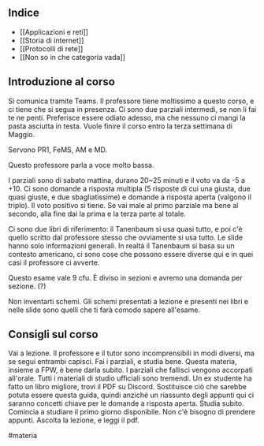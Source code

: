 ## Indice

* [[Applicazioni e reti]]
* [[Storia di internet]]
* [[Protocolli di rete]]
* [[Non so in che categoria vada]]

## Introduzione al corso

Si comunica tramite Teams. Il professore tiene moltissimo a questo corso, e ci tiene che si segua in presenza. Ci sono due parziali intermedi, se non li fai te ne penti. Preferisce essere odiato adesso, ma che nessuno ci mangi la pasta asciutta in testa. Vuole finire il corso entro la terza settimana di Maggio.

Servono PR1, FeMS, AM e MD.

Questo professore parla a voce molto bassa.

I parziali sono di sabato mattina, durano 20~25 minuti e il voto va da -5 a +10. Ci sono domande a risposta multipla (5 risposte di cui una giusta, due quasi giuste, e due sbagliatissime) e domande a risposta aperta (valgono il triplo). Il voto positivo si tiene. Se vai male al primo parziale ma bene al secondo, alla fine dai la prima e la terza parte al totale.

Ci sono due libri di riferimento: il Tanenbaum si usa quasi tutto, e poi c'è quello scritto dal professore stesso che ovviamente si usa tutto. Le slide hanno solo informazioni generali. In realtà il Tanenbaum si basa su un contesto americano, ci sono cose che possono essere diverse qui e in quei casi il professore ci avverte.

Questo esame vale 9 cfu. È diviso in sezioni e avremo una domanda per sezione. (?)

Non inventarti schemi. Gli schemi presentati a lezione e presenti nei libri e nelle slide sono quelli che ti farà comodo sapere all'esame.

## Consigli sul corso

Vai a lezione. Il professore e il tutor sono incomprensibili in modi diversi, ma se segui entrambi capisci.
Fai i parziali, e studia bene. Questa materia, insieme a FPW, è bene darla subito. I parziali che fallisci vengono accorpati all'orale.
Tutti i materiali di studio ufficiali sono tremendi. Un ex studente ha fatto un libro migliore, trovi il PDF su Discord. Sostituisce ciò che sarebbe potuta essere questa guida, quindi anziché un riassunto degli appunti qui ci saranno concetti chiave per le domande a risposta aperta.
Studia subito. Comincia a studiare il primo giorno disponibile.
Non c'è bisogno di prendere appunti. Ascolta la lezione, e leggi il pdf.

#materia 